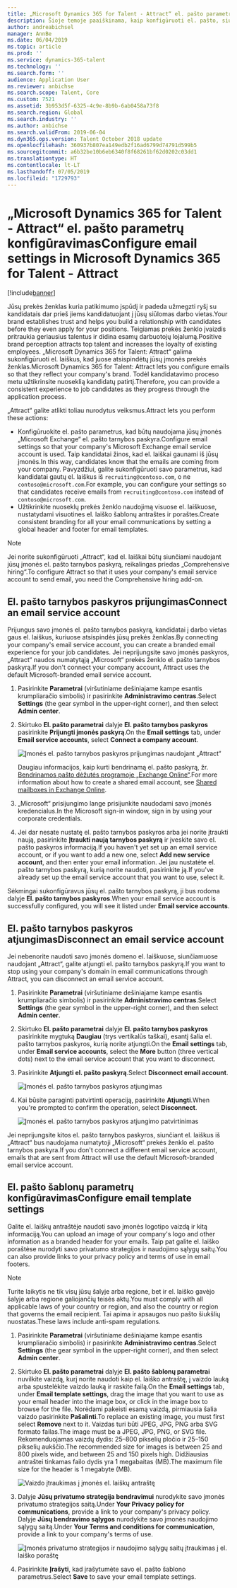 ```yaml
---
title: „Microsoft Dynamics 365 for Talent - Attract“ el. pašto parametrų konfigūravimas
description: Šioje temoje paaiškinama, kaip konfigūruoti el. pašto, siunčiamo iš „Microsoft Dynamcis 365 for Talent - Attract“, parametrus.
author: andreabichsel
manager: AnnBe
ms.date: 06/04/2019
ms.topic: article
ms.prod: ''
ms.service: dynamics-365-talent
ms.technology: ''
ms.search.form: ''
audience: Application User
ms.reviewer: anbichse
ms.search.scope: Talent, Core
ms.custom: 7521
ms.assetid: 3b953d5f-6325-4c9e-8b9b-6ab0458a73f8
ms.search.region: Global
ms.search.industry: ''
ms.author: anbichse
ms.search.validFrom: 2019-06-04
ms.dyn365.ops.version: Talent October 2018 update
ms.openlocfilehash: 360937b807ea149edb2f16ad6799d74791d599b5
ms.sourcegitcommit: a6b32be10b6eb6340f8f68261bf62d0202c03dd1
ms.translationtype: HT
ms.contentlocale: lt-LT
ms.lasthandoff: 07/05/2019
ms.locfileid: "1729793"
---
```

# <a name="configure-email-settings-in-microsoft-dynamics-365-for-talent---attract"></a><span data-ttu-id="f9e84-103">„Microsoft Dynamics 365 for Talent - Attract“ el. pašto parametrų konfigūravimas</span><span class="sxs-lookup"><span data-stu-id="f9e84-103">Configure email settings in Microsoft Dynamics 365 for Talent - Attract</span></span>
[!include[banner](../includes/banner.md)]

<span data-ttu-id="f9e84-104">Jūsų prekės ženklas kuria patikimumo įspūdį ir padeda užmegzti ryšį su kandidatais dar prieš jiems kandidatuojant į jūsų siūlomas darbo vietas.</span><span class="sxs-lookup"><span data-stu-id="f9e84-104">Your brand establishes trust and helps you build a relationship with candidates before they even apply for your positions.</span></span> <span data-ttu-id="f9e84-105">Teigiamas prekės ženklo įvaizdis pritraukia geriausius talentus ir didina esamų darbuotojų lojalumą.</span><span class="sxs-lookup"><span data-stu-id="f9e84-105">Positive brand perception attracts top talent and increases the loyalty of existing employees.</span></span> <span data-ttu-id="f9e84-106">„Microsoft Dynamics 365 for Talent: Attract“ galima sukonfigūruoti el. laiškus, kad juose atsispindėtų jūsų įmonės prekės ženklas.</span><span class="sxs-lookup"><span data-stu-id="f9e84-106">Microsoft Dynamics 365 for Talent: Attract lets you configure emails so that they reflect your company's brand.</span></span> <span data-ttu-id="f9e84-107">Todėl kandidatavimo proceso metu užtikrinsite nuoseklią kandidatų patirtį.</span><span class="sxs-lookup"><span data-stu-id="f9e84-107">Therefore, you can provide a consistent experience to job candidates as they progress through the application process.</span></span>

<span data-ttu-id="f9e84-108">„Attract“ galite atlikti toliau nurodytus veiksmus.</span><span class="sxs-lookup"><span data-stu-id="f9e84-108">Attract lets you perform these actions:</span></span>

- <span data-ttu-id="f9e84-109">Konfigūruokite el. pašto parametrus, kad būtų naudojama jūsų įmonės „Microsoft Exchange“ el. pašto tarnybos paskyra.</span><span class="sxs-lookup"><span data-stu-id="f9e84-109">Configure email settings so that your company's Microsoft Exchange email service account is used.</span></span> <span data-ttu-id="f9e84-110">Taip kandidatai žinos, kad el. laiškai gaunami iš jūsų įmonės.</span><span class="sxs-lookup"><span data-stu-id="f9e84-110">In this way, candidates know that the emails are coming from your company.</span></span> <span data-ttu-id="f9e84-111">Pavyzdžiui, galite sukonfigūruoti savo parametrus, kad kandidatai gautų el. laiškus iš `recruiting@contoso.com`, o ne `contoso@microsoft.com`.</span><span class="sxs-lookup"><span data-stu-id="f9e84-111">For example, you can configure your settings so that candidates receive emails from `recruiting@contoso.com` instead of `contoso@microsoft.com`.</span></span>
- <span data-ttu-id="f9e84-112">Užtikrinkite nuoseklų prekės ženklo naudojimą visuose el. laiškuose, nustatydami visuotines el. laiško šablonų antraštes ir poraštes.</span><span class="sxs-lookup"><span data-stu-id="f9e84-112">Create consistent branding for all your email communications by setting a global header and footer for email templates.</span></span> 

> [!NOTE]
> <span data-ttu-id="f9e84-113">Jei norite sukonfigūruoti „Attract“, kad el. laiškai būtų siunčiami naudojant jūsų įmonės el. pašto tarnybos paskyrą, reikalingas priedas „Comprehensive hiring“.</span><span class="sxs-lookup"><span data-stu-id="f9e84-113">To configure Attract so that it uses your company's email service account to send email, you need the Comprehensive hiring add-on.</span></span>

## <a name="connect-an-email-service-account"></a><span data-ttu-id="f9e84-114">El. pašto tarnybos paskyros prijungimas</span><span class="sxs-lookup"><span data-stu-id="f9e84-114">Connect an email service account</span></span>

<span data-ttu-id="f9e84-115">Prijungus savo įmonės el. pašto tarnybos paskyrą, kandidatai į darbo vietas gaus el. laiškus, kuriuose atsispindės jūsų prekės ženklas.</span><span class="sxs-lookup"><span data-stu-id="f9e84-115">By connecting your company's email service account, you can create a branded email experience for your job candidates.</span></span> <span data-ttu-id="f9e84-116">Jei neprijungsite savo įmonės paskyros, „Attract“ naudos numatytąją „Microsoft“ prekės ženklo el. pašto tarnybos paskyrą.</span><span class="sxs-lookup"><span data-stu-id="f9e84-116">If you don't connect your company account, Attract uses the default Microsoft-branded email service account.</span></span>

1. <span data-ttu-id="f9e84-117">Pasirinkite **Parametrai** (viršutiniame dešiniajame kampe esantis krumpliaračio simbolis) ir pasirinkite **Administravimo centras**.</span><span class="sxs-lookup"><span data-stu-id="f9e84-117">Select **Settings** (the gear symbol in the upper-right corner), and then select **Admin center**.</span></span>
2. <span data-ttu-id="f9e84-118">Skirtuko **El. pašto parametrai** dalyje **El. pašto tarnybos paskyros** pasirinkite **Prijungti įmonės paskyrą**.</span><span class="sxs-lookup"><span data-stu-id="f9e84-118">On the **Email settings** tab, under **Email service accounts**, select **Connect a company account**.</span></span>

    ![Įmonės el. pašto tarnybos paskyros prijungimas naudojant „Attract“](./media/attract-admin-email-service-accounts.png)

    <span data-ttu-id="f9e84-120">Daugiau informacijos, kaip kurti bendrinamą el. pašto paskyrą, žr. [Bendrinamos pašto dėžutės programoje „Exchange Online“](https://docs.microsoft.com/exchange/collaboration-exo/shared-mailboxes).</span><span class="sxs-lookup"><span data-stu-id="f9e84-120">For more information about how to create a shared email account, see [Shared mailboxes in Exchange Online](https://docs.microsoft.com/exchange/collaboration-exo/shared-mailboxes).</span></span>

3. <span data-ttu-id="f9e84-121">„Microsoft“ prisijungimo lange prisijunkite naudodami savo įmonės kredencialus.</span><span class="sxs-lookup"><span data-stu-id="f9e84-121">In the Microsoft sign-in window, sign in by using your corporate credentials.</span></span>
4. <span data-ttu-id="f9e84-122">Jei dar nesate nustatę el. pašto tarnybos paskyros arba jei norite įtraukti naują, pasirinkite **Įtraukti naują tarnybos paskyrą** ir įveskite savo el. pašto paskyros informaciją.</span><span class="sxs-lookup"><span data-stu-id="f9e84-122">If you haven't yet set up an email service account, or if you want to add a new one, select **Add new service account**, and then enter your email information.</span></span> <span data-ttu-id="f9e84-123">Jei jau nustatėte el. pašto tarnybos paskyrą, kurią norite naudoti, pasirinkite ją.</span><span class="sxs-lookup"><span data-stu-id="f9e84-123">If you've already set up the email service account that you want to use, select it.</span></span>

<span data-ttu-id="f9e84-124">Sėkmingai sukonfigūravus jūsų el. pašto tarnybos paskyrą, ji bus rodoma dalyje **El. pašto tarnybos paskyros**.</span><span class="sxs-lookup"><span data-stu-id="f9e84-124">When your email service account is successfully configured, you will see it listed under **Email service accounts**.</span></span>

## <a name="disconnect-an-email-service-account"></a><span data-ttu-id="f9e84-125">El. pašto tarnybos paskyros atjungimas</span><span class="sxs-lookup"><span data-stu-id="f9e84-125">Disconnect an email service account</span></span>

<span data-ttu-id="f9e84-126">Jei nebenorite naudoti savo įmonės domeno el. laiškuose, siunčiamuose naudojant „Attract“, galite atjungti el. pašto tarnybos paskyrą.</span><span class="sxs-lookup"><span data-stu-id="f9e84-126">If you want to stop using your company's domain in email communications through Attract, you can disconnect an email service account.</span></span>

1. <span data-ttu-id="f9e84-127">Pasirinkite **Parametrai** (viršutiniame dešiniajame kampe esantis krumpliaračio simbolis) ir pasirinkite **Administravimo centras**.</span><span class="sxs-lookup"><span data-stu-id="f9e84-127">Select **Settings** (the gear symbol in the upper-right corner), and then select **Admin center**.</span></span>
2. <span data-ttu-id="f9e84-128">Skirtuko **El. pašto parametrai** dalyje **El. pašto tarnybos paskyros** pasirinkite mygtuką **Daugiau** (trys vertikalūs taškai), esantį šalia el. pašto tarnybos paskyros, kurią norite atjungti.</span><span class="sxs-lookup"><span data-stu-id="f9e84-128">On the **Email settings** tab, under **Email service accounts**, select the **More** button (three vertical dots) next to the email service account that you want to disconnect.</span></span>
3. <span data-ttu-id="f9e84-129">Pasirinkite **Atjungti el. pašto paskyrą**.</span><span class="sxs-lookup"><span data-stu-id="f9e84-129">Select **Disconnect email account**.</span></span>

    ![Įmonės el. pašto tarnybos paskyros atjungimas](./media/attract-admin-disconnect-email-account.png)

4. <span data-ttu-id="f9e84-131">Kai būsite paraginti patvirtinti operaciją, pasirinkite **Atjungti**.</span><span class="sxs-lookup"><span data-stu-id="f9e84-131">When you're prompted to confirm the operation, select **Disconnect**.</span></span>

    ![Įmonės el. pašto tarnybos paskyros atjungimo patvirtinimas](./media/attract-admin-email-confirm-disconnect.png)

<span data-ttu-id="f9e84-133">Jei neprijungsite kitos el. pašto tarnybos paskyros, siunčiant el. laiškus iš „Attract“ bus naudojama numatytoji „Microsoft“ prekės ženklo el. pašto tarnybos paskyra.</span><span class="sxs-lookup"><span data-stu-id="f9e84-133">If you don't connect a different email service account, emails that are sent from Attract will use the default Microsoft-branded email service account.</span></span>

## <a name="configure-email-template-settings"></a><span data-ttu-id="f9e84-134">El. pašto šablonų parametrų konfigūravimas</span><span class="sxs-lookup"><span data-stu-id="f9e84-134">Configure email template settings</span></span>

<span data-ttu-id="f9e84-135">Galite el. laiškų antraštėje naudoti savo įmonės logotipo vaizdą ir kitą informaciją.</span><span class="sxs-lookup"><span data-stu-id="f9e84-135">You can upload an image of your company's logo and other information as a branded header for your emails.</span></span> <span data-ttu-id="f9e84-136">Taip pat galite el. laiško poraštėse nurodyti savo privatumo strategijos ir naudojimo sąlygų saitų.</span><span class="sxs-lookup"><span data-stu-id="f9e84-136">You can also provide links to your privacy policy and terms of use in email footers.</span></span>

> [!NOTE]
> <span data-ttu-id="f9e84-137">Turite laikytis ne tik visų jūsų šalyje arba regione, bet ir el. laiško gavėjo šalyje arba regione galiojančių teisės aktų.</span><span class="sxs-lookup"><span data-stu-id="f9e84-137">You must comply with all applicable laws of your country or region, and also the country or region that governs the email recipient.</span></span> <span data-ttu-id="f9e84-138">Tai apima ir apsaugos nuo pašto šiukšlių nuostatas.</span><span class="sxs-lookup"><span data-stu-id="f9e84-138">These laws include anti-spam regulations.</span></span>

1. <span data-ttu-id="f9e84-139">Pasirinkite **Parametrai** (viršutiniame dešiniajame kampe esantis krumpliaračio simbolis) ir pasirinkite **Administravimo centras**.</span><span class="sxs-lookup"><span data-stu-id="f9e84-139">Select **Settings** (the gear symbol in the upper-right corner), and then select **Admin center**.</span></span>
2. <span data-ttu-id="f9e84-140">Skirtuko **El. pašto parametrai** dalyje **El. pašto šablonų parametrai** nuvilkite vaizdą, kurį norite naudoti kaip el. laiško antraštę, į vaizdo lauką arba spustelėkite vaizdo lauką ir raskite failą.</span><span class="sxs-lookup"><span data-stu-id="f9e84-140">On the **Email settings** tab, under **Email template settings**, drag the image that you want to use as your email header into the image box, or click in the image box to browse for the file.</span></span> <span data-ttu-id="f9e84-141">Norėdami pakeisti esamą vaizdą, pirmiausia šalia vaizdo pasirinkite **Pašalinti**.</span><span class="sxs-lookup"><span data-stu-id="f9e84-141">To replace an existing image, you must first select **Remove** next to it.</span></span> <span data-ttu-id="f9e84-142">Vaizdas turi būti JPEG, JPG, PNG arba SVG formato failas.</span><span class="sxs-lookup"><span data-stu-id="f9e84-142">The image must be a JPEG, JPG, PNG, or SVG file.</span></span> <span data-ttu-id="f9e84-143">Rekomenduojamas vaizdų dydis: 25–800 pikselių pločio ir 25–150 pikselių aukščio.</span><span class="sxs-lookup"><span data-stu-id="f9e84-143">The recommended size for images is between 25 and 800 pixels wide, and between 25 and 150 pixels high.</span></span> <span data-ttu-id="f9e84-144">Didžiausias antraštei tinkamas failo dydis yra 1 megabaitas (MB).</span><span class="sxs-lookup"><span data-stu-id="f9e84-144">The maximum file size for the header is 1 megabyte (MB).</span></span>

    ![Vaizdo įtraukimas į įmonės el. laiškų antraštę](./media/attract-admin-email-header.png)

3. <span data-ttu-id="f9e84-146">Dalyje **Jūsų privatumo strategija bendravimui** nurodykite savo įmonės privatumo strategijos saitą.</span><span class="sxs-lookup"><span data-stu-id="f9e84-146">Under **Your Privacy policy for communications**, provide a link to your company's privacy policy.</span></span> <span data-ttu-id="f9e84-147">Dalyje **Jūsų bendravimo sąlygos** nurodykite savo įmonės naudojimo sąlygų saitą.</span><span class="sxs-lookup"><span data-stu-id="f9e84-147">Under **Your Terms and conditions for communication**, provide a link to your company's terms of use.</span></span>

    ![Įmonės privatumo strategijos ir naudojimo sąlygų saitų įtraukimas į el. laiško poraštę](./media/attract-admin-email-footer.png)

4. <span data-ttu-id="f9e84-149">Pasirinkite **Įrašyti**, kad įrašytumėte savo el. pašto šablono parametrus.</span><span class="sxs-lookup"><span data-stu-id="f9e84-149">Select **Save** to save your email template settings.</span></span>
